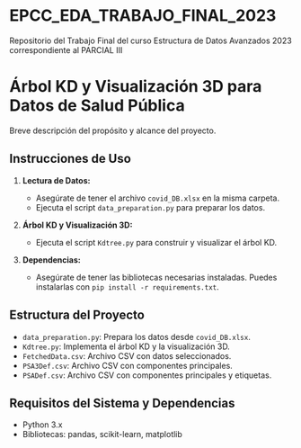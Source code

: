 # EPCC_EDA_TRABAJO_FINAL_2023
Repositorio del Trabajo Final del curso Estructura de Datos Avanzados 2023 correspondiente al PARCIAL III


# Árbol KD y Visualización 3D para Datos de Salud Pública
Breve descripción del propósito y alcance del proyecto.


## Instrucciones de Uso
1. **Lectura de Datos:**
   - Asegúrate de tener el archivo `covid_DB.xlsx` en la misma carpeta.
   - Ejecuta el script `data_preparation.py` para preparar los datos.

2. **Árbol KD y Visualización 3D:**
   - Ejecuta el script `Kdtree.py` para construir y visualizar el árbol KD.

3. **Dependencias:**
   - Asegúrate de tener las bibliotecas necesarias instaladas. Puedes instalarlas con `pip install -r requirements.txt`.

## Estructura del Proyecto
- `data_preparation.py`: Prepara los datos desde `covid_DB.xlsx`.
- `Kdtree.py`: Implementa el árbol KD y la visualización 3D.
- `FetchedData.csv`: Archivo CSV con datos seleccionados.
- `PSA3Def.csv`: Archivo CSV con componentes principales.
- `PSADef.csv`: Archivo CSV con componentes principales y etiquetas.

## Requisitos del Sistema y Dependencias
- Python 3.x
- Bibliotecas: pandas, scikit-learn, matplotlib
